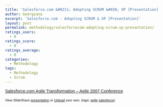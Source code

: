 ```yaml
---
title: 'Salesforce.com &#8211; Adopting SCRUM &#038; XP [Presentation]'
author: Georgiana
excerpt: 'Salesforce.com - Adopting SCRUM & XP [Presentation]'
layout: post
permalink: methodology/salesforcecom-adopting-scrum-xp-presentation/
ratings_users:
  - 0
ratings_score:
  - 0
ratings_average:
  - 0
categories:
  - Methodology
tags:
  - Methodology
  - Scrum
---
```

<div id="__ss_102290" style="width: 425px; text-align: left;">
  <a style="font:14px Helvetica,Arial,Sans-serif;display:block;margin:12px 0 3px 0;text-decoration:underline;" title="Salesforce.com Agile Transformation - Agile 2007 Conference" href="http://www.slideshare.net/sgreene/salesforcecom-agile-transformation-agile-2007-conference?type=powerpoint">Salesforce.com Agile Transformation &#8211; Agile 2007 Conference</a></p>

  <div style="font-size: 11px; font-family: tahoma,arial; height: 26px; padding-top: 2px;">
    View SlideShare <a style="text-decoration:underline;" title="View Salesforce.com Agile Transformation - Agile 2007 Conference on SlideShare" href="http://www.slideshare.net/sgreene/salesforcecom-agile-transformation-agile-2007-conference?type=powerpoint">presentation</a> or <a style="text-decoration:underline;" href="http://www.slideshare.net/upload?type=powerpoint">Upload</a> your own. (tags: <a style="text-decoration:underline;" href="http://slideshare.net/tag/agile">agile</a> <a style="text-decoration:underline;" href="http://slideshare.net/tag/salesforce">salesforce</a>)
  </div>
</div>
